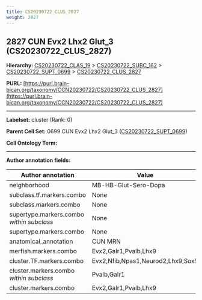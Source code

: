 ```yaml
---
title: CS20230722_CLUS_2827
weight: 2827
---
```

## 2827 CUN Evx2 Lhx2 Glut_3 (CS20230722_CLUS_2827)
<b>Hierarchy: </b>
[CS20230722_CLAS_19](../CS20230722_CLAS_19) >
[CS20230722_SUBC_162](../CS20230722_SUBC_162) >
[CS20230722_SUPT_0699](../CS20230722_SUPT_0699) >
[CS20230722_CLUS_2827](../CS20230722_CLUS_2827)

**PURL:** [https://purl.brain-bican.org/taxonomy/CCN20230722/CS20230722_CLUS_2827](https://purl.brain-bican.org/taxonomy/CCN20230722/CS20230722_CLUS_2827)

---


**Labelset:** cluster (Rank: 0)

**Parent Cell Set:** 0699 CUN Evx2 Lhx2 Glut_3 ([CS20230722_SUPT_0699](../CS20230722_SUPT_0699))



**Cell Ontology Term:** 

[MARKER GENES.]: #


---

[TRANSFERRED ANNOTATIONS.]: #


[AUTHOR ANNOTATION FIELDS.]: #


**Author annotation fields:**

| Author annotation | Value |
|-------------------|-------|
|neighborhood|MB-HB-Glut-Sero-Dopa|
|subclass.tf.markers.combo|None|
|subclass.markers.combo|None|
|supertype.markers.combo _within subclass_|None|
|supertype.markers.combo|None|
|anatomical_annotation|CUN MRN|
|merfish.markers.combo|Evx2,Galr1,Pvalb,Lhx9|
|cluster.TF.markers.combo|Evx2,Nfib,Npas1,Neurod2,Lhx9,Sox5|
|cluster.markers.combo _within subclass_|Pvalb,Galr1|
|cluster.markers.combo|Evx2,Galr1,Pvalb,Lhx9|
